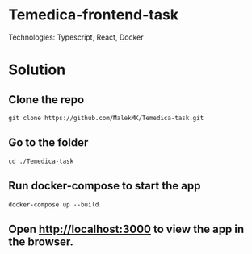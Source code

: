 # Temedica-frontend-task

Technologies: Typescript, React, Docker

# Solution

## Clone the repo 

`git clone https://github.com/MalekMK/Temedica-task.git`

## Go to the folder

`cd ./Temedica-task`

## Run docker-compose to start the app

`docker-compose up --build`

## Open [http://localhost:3000](http://localhost:3000) to view the app in the browser.
